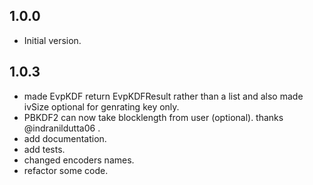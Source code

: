 ## 1.0.0

- Initial version.

## 1.0.3

- made EvpKDF return EvpKDFResult rather than a list and also made ivSize optional for genrating key only.
- PBKDF2 can now take blocklength from user (optional). thanks @indranildutta06  . 
- add documentation.
- add tests.
- changed encoders names.
- refactor some code.



